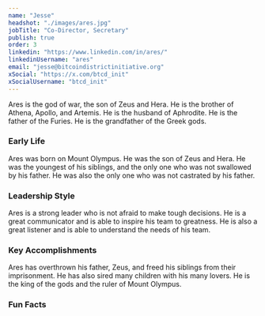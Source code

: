 ```yaml
---
name: "Jesse"
headshot: "./images/ares.jpg"
jobTitle: "Co-Director, Secretary"
publish: true
order: 3
linkedin: "https://www.linkedin.com/in/ares/"
linkedinUsername: "ares"
email: "jesse@bitcoindistrictinitiative.org"
xSocial: "https://x.com/btcd_init"
xSocialUsername: "btcd_init"
---
```


Ares is the god of war, the son of Zeus and Hera. He is the brother of Athena, Apollo, and Artemis. He is the husband of Aphrodite. He is the father of the Furies. He is the grandfather of the Greek gods.

### Early Life

Ares was born on Mount Olympus. He was the son of Zeus and Hera. He was the youngest of his siblings, and the only one who was not swallowed by his father. He was also the only one who was not castrated by his father.

### Leadership Style

Ares is a strong leader who is not afraid to make tough decisions. He is a great communicator and is able to inspire his team to greatness. He is also a great listener and is able to understand the needs of his team.

### Key Accomplishments

Ares has overthrown his father, Zeus, and freed his siblings from their imprisonment. He has also sired many children with his many lovers. He is the king of the gods and the ruler of Mount Olympus.

### Fun Facts    
